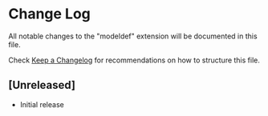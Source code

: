# Change Log
All notable changes to the "modeldef" extension will be documented in this file.

Check [Keep a Changelog](http://keepachangelog.com/) for recommendations on how to structure this file.

## [Unreleased]
- Initial release
